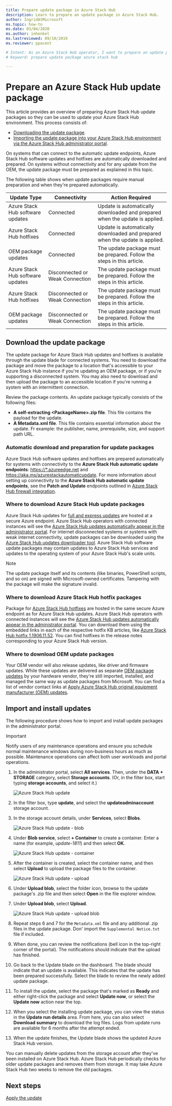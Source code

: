 ```yaml
---
title: Prepare update package in Azure Stack Hub
description: Learn to prepare an update package in Azure Stack Hub.
author: IngridAtMicrosoft
ms.topic: how-to
ms.date: 03/04/2020
ms.author: inhenkel
ms.lastreviewed: 09/10/2019
ms.reviewer: ppacent

# Intent: As an Azure Stack Hub operator, I want to prepare an update package so I can use it to update my Azure Stack Hub environment.
# Keyword: prepare update package azure stack hub

---
```


# Prepare an Azure Stack Hub update package

This article provides an overview of preparing Azure Stack Hub update packages so they can be used to update your Azure Stack Hub environment. This process consists of:

- [Downloading the update package](#download-the-update-package).
- [Importing the update package into your Azure Stack Hub environment via the Azure Stack Hub administrator portal](#import-and-install-updates).

On systems that can connect to the automatic update endpoints, Azure Stack Hub software updates and hotfixes are automatically downloaded and prepared. On systems without connectivity and for any update from the OEM, the update package must be prepared as explained in this topic.  

The following table shows when update packages require manual preparation and when they're prepared automatically.

| Update Type | Connectivity | Action Required |
| --- | --- | --- |
| Azure Stack Hub software updates | Connected | Update is automatically downloaded and prepared when the update is applied. |
| Azure Stack Hub hotfixes | Connected | Update is automatically downloaded and prepared when the update is applied. |
| OEM package updates | Connected | The update package must be prepared. Follow the steps in this article. |
| Azure Stack Hub software updates | Disconnected or Weak Connection | The update package must be prepared. Follow the steps in this article. |
| Azure Stack Hub hotfixes | Disconnected or Weak Connection | The update package must be prepared. Follow the steps in this article. |
| OEM package updates | Disconnected or Weak Connection | The update package must be prepared. Follow the steps in this article. |

## Download the update package

The update package for Azure Stack Hub updates and hotfixes is available through the update blade for connected systems. You need to download the package and move the package to a location that's accessible to your Azure Stack Hub instance if you're updating an OEM package, or if you're supporting a disconnected system. You may also need to download and then upload the package to an accessible location if you're running a system with an intermittent connection.

Review the package contents. An update package typically consists of the following files:

- **A self-extracting \<PackageName>.zip file**. This file contains the payload for the update.
- **A Metadata.xml file**. This file contains essential information about the update. Fr example: the publisher, name, prerequisite, size, and support path URL.

### Automatic download and preparation for update packages

Azure Stack Hub software updates and hotfixes are prepared automatically for systems with connectivity to the **Azure Stack Hub automatic update endpoints**: <https://*.azureedge.net> and <https://aka.ms/azurestackautomaticupdate>. For more information about setting up connectivity to the **Azure Stack Hub automatic update endpoints**, see the **Patch and Update** endpoints outlined in [Azure Stack Hub firewall integration](https://docs.microsoft.com/azure-stack/operator/azure-stack-integrate-endpoints#ports-and-urls-outbound).

### Where to download Azure Stack Hub update packages

Azure Stack Hub updates for [full and express updates](https://docs.microsoft.com/azure-stack/operator/azure-stack-updates#update-package-types) are hosted at a secure Azure endpoint. Azure Stack Hub operators with connected instances will see the [Azure Stack Hub updates automatically appear in the administrator portal](https://docs.microsoft.com/azure-stack/operator/azure-stack-update-prepare-package#automatic-download-and-preparation-for-update-packages). For internet disconnected systems or systems with weak internet connectivity, update packages can be downloaded using the [Azure Stack Hub updates downloader tool](https://aka.ms/azurestackupdatedownload). Azure Stack Hub software update packages may contain updates to Azure Stack Hub services and updates to the operating system of your Azure Stack Hub's scale units.

>[!NOTE]
>The update package itself and its contents (like binaries, PowerShell scripts, and so on) are signed with Microsoft-owned certificates. Tampering with the package will make the signature invalid.​

### Where to download Azure Stack Hub hotfix packages

Package for [Azure Stack Hub hotfixes](https://docs.microsoft.com/azure-stack/operator/azure-stack-updates#update-package-types) are hosted in the same secure Azure endpoint as for Azure Stack Hub updates. Azure Stack Hub operators with connected instances will see the [Azure Stack Hub updates automatically appear in the administrator portal](https://docs.microsoft.com/azure-stack/operator/azure-stack-update-prepare-package#automatic-download-and-preparation-for-update-packages). You can download them using the embedded links in each of the respective hotfix KB articles, like [Azure Stack Hub hotfix 1.1906.11.52](https://support.microsoft.com/help/4515650). You can find hotfixes in the release notes corresponding to your Azure Stack Hub version.

### Where to download OEM update packages

Your OEM vendor will also release updates, like driver and firmware updates. While these updates are delivered as separate [OEM package updates](https://docs.microsoft.com/azure-stack/operator/azure-stack-updates#update-package-types) by your hardware vendor, they're still imported, installed, and managed the same way as update packages from Microsoft. You can find a list of vendor contact links at [Apply Azure Stack Hub original equipment manufacturer (OEM) updates](https://docs.microsoft.com/azure-stack/operator/azure-stack-update-oem#oem-contact-information).

## Import and install updates

The following procedure shows how to import and install update packages in the administrator portal.

> [!Important]  
> Notify users of any maintenance operations and ensure you schedule normal maintenance windows during non-business hours as much as possible. Maintenance operations can affect both user workloads and portal operations.

1. In the administrator portal, select **All services**. Then, under the **DATA + STORAGE** category, select **Storage accounts**. (Or, in the filter box, start typing **storage accounts**, and select it.)

    ![Azure Stack Hub update](./media/azure-stack-update-prepare-package/image1.png) 

2. In the filter box, type **update**, and select the **updateadminaccount** storage account.

3. In the storage account details, under **Services**, select **Blobs**.

    ![Azure Stack Hub update - blob](./media/azure-stack-update-prepare-package/image2.png)

4. Under **Blob service**, select **+ Container** to create a container. Enter a name (for example, *update-1811*) and then select **OK**.

    ![Azure Stack Hub update - container](./media/azure-stack-update-prepare-package/image3.png)

5. After the container is created, select the container name, and then select **Upload** to upload the package files to the container.

    ![Azure Stack Hub update - upload](./media/azure-stack-update-prepare-package/image4.png)

6. Under **Upload blob**, select the folder icon, browse to the update package's .zip file and then select **Open** in the file explorer window.

7. Under **Upload blob**, select **Upload**.

    ![Azure Stack Hub update - upload blob](./media/azure-stack-update-prepare-package/image5.png)

8. Repeat steps 6 and 7 for the `Metadata.xml` file and any additional .zip files in the update package. Don' import the `Supplemental Notice.txt `file if included.

9. When done, you can review the notifications (bell icon in the top-right corner of the portal). The notifications should indicate that the upload has finished.

10. Go back to the Update blade on the dashboard. The blade should indicate that an update is available. This indicates that the update has been prepared successfully. Select the blade to review the newly added update package.

11. To install the update, select the package that's marked as **Ready** and either right-click the package and select **Update now**, or select the **Update now** action near the top.

12. When you select the installing update package, you can view the status in the **Update run details** area. From here, you can also select **Download summary** to download the log files. Logs from update runs are available for 6 months after the attempt ended.

13. When the update finishes, the Update blade shows the updated Azure Stack Hub version.

You can manually delete updates from the storage account after they've been installed on Azure Stack Hub. Azure Stack Hub periodically checks for older update packages and removes them from storage. It may take Azure Stack Hub two weeks to remove the old packages.

## Next steps

[Apply the update](azure-stack-apply-updates.md)
